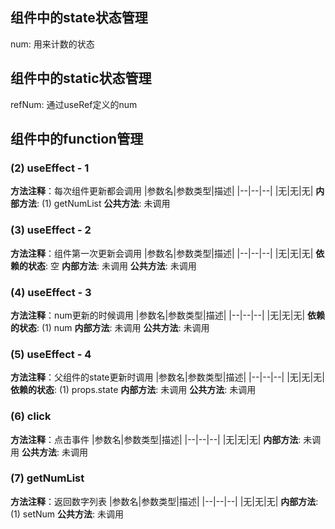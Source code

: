 ## 组件中的state状态管理
num:  用来计数的状态
## 组件中的static状态管理
refNum:  通过useRef定义的num
## 组件中的function管理
### (2) useEffect - 1
**方法注释**：每次组件更新都会调用
|参数名|参数类型|描述|
|--|--|--|
|无|无|无|
**内部方法**: 
 (1) getNumList
**公共方法**: 未调用
### (3) useEffect - 2
**方法注释**：组件第一次更新会调用
|参数名|参数类型|描述|
|--|--|--|
|无|无|无|
**依赖的状态**: 空
**内部方法**: 未调用
**公共方法**: 未调用
### (4) useEffect - 3
**方法注释**：num更新的时候调用
|参数名|参数类型|描述|
|--|--|--|
|无|无|无|
**依赖的状态**: 
 (1) num
**内部方法**: 未调用
**公共方法**: 未调用
### (5) useEffect - 4
**方法注释**：父组件的state更新时调用
|参数名|参数类型|描述|
|--|--|--|
|无|无|无|
**依赖的状态**: 
 (1) props.state
**内部方法**: 未调用
**公共方法**: 未调用
### (6) click
**方法注释**：点击事件
|参数名|参数类型|描述|
|--|--|--|
|无|无|无|
**内部方法**: 未调用
**公共方法**: 未调用
### (7) getNumList
**方法注释**：返回数字列表
|参数名|参数类型|描述|
|--|--|--|
|无|无|无|
**内部方法**: 
 (1) setNum
**公共方法**: 未调用
